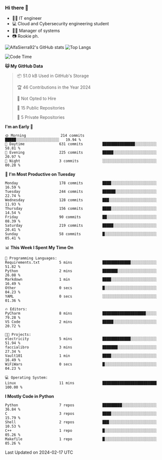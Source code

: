 ### Hi there 👋
- 👨‍💻 IT engineer
- 💻 Cloud and Cybersecurity engineering student
- 👨‍💼 Manager of systems
- 📷 Rookie ph.


![AlfaSierra92's GitHub stats](https://github-readme-stats.vercel.app/api?username=AlfaSierra92&theme=nord)
![Top Langs](https://github-readme-stats.vercel.app/api/top-langs/?username=AlfaSierra92&theme=nord&layout=compact)

<!--START_SECTION:waka-->
![Code Time](http://img.shields.io/badge/Code%20Time-58%20hrs%2020%20mins-blue)

**🐱 My GitHub Data** 

> 📦 51.0 kB Used in GitHub's Storage 
 > 
> 🏆 46 Contributions in the Year 2024
 > 
> 🚫 Not Opted to Hire
 > 
> 📜 15 Public Repositories 
 > 
> 🔑 5 Private Repositories 
 > 
**I'm an Early 🐤** 

```text
🌞 Morning                214 commits         █████░░░░░░░░░░░░░░░░░░░░   19.94 % 
🌆 Daytime                631 commits         ███████████████░░░░░░░░░░   58.81 % 
🌃 Evening                225 commits         █████░░░░░░░░░░░░░░░░░░░░   20.97 % 
🌙 Night                  3 commits           ░░░░░░░░░░░░░░░░░░░░░░░░░   00.28 % 
```
📅 **I'm Most Productive on Tuesday** 

```text
Monday                   178 commits         ████░░░░░░░░░░░░░░░░░░░░░   16.59 % 
Tuesday                  244 commits         ██████░░░░░░░░░░░░░░░░░░░   22.74 % 
Wednesday                128 commits         ███░░░░░░░░░░░░░░░░░░░░░░   11.93 % 
Thursday                 156 commits         ████░░░░░░░░░░░░░░░░░░░░░   14.54 % 
Friday                   90 commits          ██░░░░░░░░░░░░░░░░░░░░░░░   08.39 % 
Saturday                 219 commits         █████░░░░░░░░░░░░░░░░░░░░   20.41 % 
Sunday                   58 commits          █░░░░░░░░░░░░░░░░░░░░░░░░   05.41 % 
```


📊 **This Week I Spent My Time On** 

```text
💬 Programming Languages: 
Requirements.txt         5 mins              █████████████░░░░░░░░░░░░   51.82 % 
Python                   2 mins              ███████░░░░░░░░░░░░░░░░░░   26.08 % 
Markdown                 1 min               ████░░░░░░░░░░░░░░░░░░░░░   16.49 % 
Other                    0 secs              █░░░░░░░░░░░░░░░░░░░░░░░░   04.23 % 
YAML                     0 secs              ░░░░░░░░░░░░░░░░░░░░░░░░░   01.36 % 

🔥 Editors: 
PyCharm                  8 mins              ████████████████████░░░░░   79.28 % 
VS Code                  2 mins              █████░░░░░░░░░░░░░░░░░░░░   20.72 % 

🐱‍💻 Projects: 
electricity              5 mins              █████████████░░░░░░░░░░░░   51.94 % 
faccialibro              3 mins              ███████░░░░░░░░░░░░░░░░░░   27.34 % 
Vault101                 1 min               ████░░░░░░░░░░░░░░░░░░░░░   16.49 % 
WiFiWars                 0 secs              █░░░░░░░░░░░░░░░░░░░░░░░░   04.23 % 

💻 Operating System: 
Linux                    11 mins             █████████████████████████   100.00 % 
```

**I Mostly Code in Python** 

```text
Python                   7 repos             █████████░░░░░░░░░░░░░░░░   36.84 % 
C                        3 repos             ████░░░░░░░░░░░░░░░░░░░░░   15.79 % 
Shell                    2 repos             ███░░░░░░░░░░░░░░░░░░░░░░   10.53 % 
C++                      1 repo              █░░░░░░░░░░░░░░░░░░░░░░░░   05.26 % 
Makefile                 1 repo              █░░░░░░░░░░░░░░░░░░░░░░░░   05.26 % 
```




 Last Updated on 2024-02-17 UTC
<!--END_SECTION:waka-->

<!--
**AlfaSierra92/AlfaSierra92** is a ✨ _special_ ✨ repository because its `README.md` (this file) appears on your GitHub profile.

Here are some ideas to get you started:

- 🔭 I’m currently working on ...
- 🌱 I’m currently learning ...
- 👯 I’m looking to collaborate on ...
- 🤔 I’m looking for help with ...
- 💬 Ask me about ...
- 📫 How to reach me: ...
- 😄 Pronouns: ...
- ⚡ Fun fact: ...
-->

